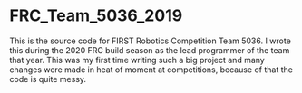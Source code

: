 # FRC_Team_5036_2019
This is the source code for FIRST Robotics Competition Team 5036. I wrote this during the 2020 FRC build season as the 
lead programmer of the team that year. This was my first time writing such a big project and 
many changes were made in heat of moment at competitions, because of that the code is quite messy. 
